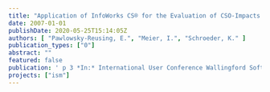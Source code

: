 ```yaml
---
title: "Application of InfoWorks CS® for the Evaluation of CSO-Impacts in Berlin"
date: 2007-01-01
publishDate: 2020-05-25T15:14:05Z
authors: [ "Pawlowsky-Reusing, E.", "Meier, I.", "Schroeder, K." ]
publication_types: ["0"]
abstract: ""
featured: false
publication: ' p 3 *In:* International User Conference Wallingford Software. Wallingford, UK. 11-13.9.2007'
projects: ["ism"]
---
```


